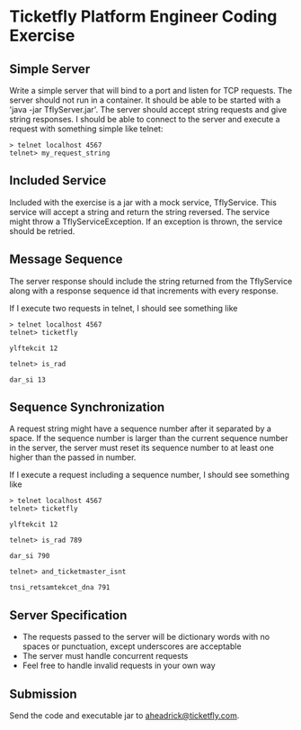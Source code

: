 Ticketfly Platform Engineer Coding Exercise
===========================================

## Simple Server

Write a simple server that will bind to a port and listen for TCP requests. The server should not run in a
container. It should be able to be started with a 'java -jar TflyServer.jar'. The server should accept string
requests and give string responses. I should be able to connect to the server and execute a request with
something simple like telnet:

    > telnet localhost 4567
    telnet> my_request_string
  
## Included Service

Included with the exercise is a jar with a mock service, TflyService. This service will accept a string
and return the string reversed. The service might throw a TflyServiceException. If an exception is
thrown, the service should be retried.

## Message Sequence

The server response should include the string returned from the TflyService along with a response
sequence id that increments with every response.

If I execute two requests in telnet, I should see something like

    > telnet localhost 4567
    telnet> ticketfly

    ylftekcit 12
     
    telnet> is_rad
    
    dar_si 13

## Sequence Synchronization

A request string might have a sequence number after it separated by a space. If the sequence number is
larger than the current sequence number in the server, the server must reset its sequence number to at
least one higher than the passed in number.

If I execute a request including a sequence number, I should see something like

    > telnet localhost 4567
    telnet> ticketfly

    ylftekcit 12

    telnet> is_rad 789

    dar_si 790

    telnet> and_ticketmaster_isnt
    
    tnsi_retsamtekcet_dna 791

## Server Specification

  + The requests passed to the server will be dictionary words with no spaces or punctuation, except underscores are acceptable
  + The server must handle concurrent requests
  + Feel free to handle invalid requests in your own way

## Submission

Send the code and executable jar to aheadrick@ticketfly.com.



